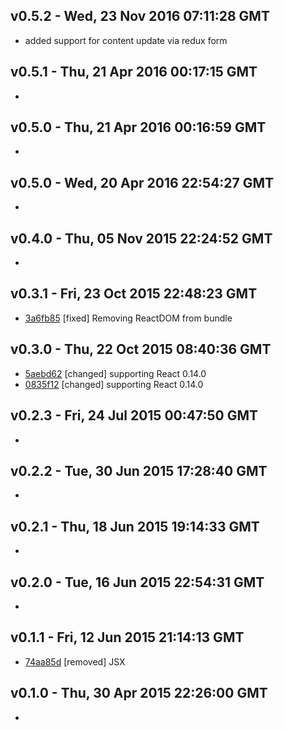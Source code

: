 v0.5.2 - Wed, 23 Nov 2016 07:11:28 GMT
--------------------------------------

- added support for content update via redux form


v0.5.1 - Thu, 21 Apr 2016 00:17:15 GMT
--------------------------------------

-


v0.5.0 - Thu, 21 Apr 2016 00:16:59 GMT
--------------------------------------

-


v0.5.0 - Wed, 20 Apr 2016 22:54:27 GMT
--------------------------------------

-


v0.4.0 - Thu, 05 Nov 2015 22:24:52 GMT
--------------------------------------

-


v0.3.1 - Fri, 23 Oct 2015 22:48:23 GMT
--------------------------------------

- [3a6fb85](../../commit/3a6fb85) [fixed] Removing ReactDOM from bundle


v0.3.0 - Thu, 22 Oct 2015 08:40:36 GMT
--------------------------------------

- [5aebd62](../../commit/5aebd62) [changed] supporting React 0.14.0
- [0835f12](../../commit/0835f12) [changed] supporting React 0.14.0


v0.2.3 - Fri, 24 Jul 2015 00:47:50 GMT
--------------------------------------

-


v0.2.2 - Tue, 30 Jun 2015 17:28:40 GMT
--------------------------------------

-


v0.2.1 - Thu, 18 Jun 2015 19:14:33 GMT
--------------------------------------

-


v0.2.0 - Tue, 16 Jun 2015 22:54:31 GMT
--------------------------------------

-


v0.1.1 - Fri, 12 Jun 2015 21:14:13 GMT
--------------------------------------

- [74aa85d](../../commit/74aa85d) [removed] JSX


v0.1.0 - Thu, 30 Apr 2015 22:26:00 GMT
--------------------------------------

-



